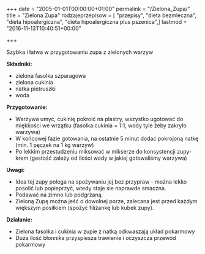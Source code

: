 +++
date = "2005-01-01T00:00:00+01:00"
permalink = "/Zielona_Zupa/"
title = "Zielona Zupa"
rodzajeprzepisow = [ "przepisy", "dieta bezmleczna", "dieta hipoalergiczna", "dieta hipoalergiczna plus pszenica",]
lastmod = "2016-11-13T10:40:51+00:00"

+++

Szybka i łatwa w przygotowaniu zupa z zielonych warzyw

**Składniki:**

-   zielona fasolka szparagowa
-   zielona cukinia
-   natka pietruszki
-   woda

**Przygotowanie:**

-   Warzywa umyć, cukinię pokroić na plastry, wszystko ugotować do miękkości we wrzątku (fasolka:cukinia = 1:1, wody tyle żeby zakryło warzywa)
-   W końcowej fazie gotowania, na ostatnie 5 minut dodać pokrojoną natkę (min. 1 pęczek na 1 kg warzyw)
-   Po lekkim przestudzeniu miksować w mikserze do konsystencji zupy-krem (gestość zależy od ilości wody w jakiej gotowaliśmy warzywa)

**Uwagi:**

-   Idea tej zupy polega na spożywaniu jej bez przypraw - można lekko posolić lub popieprzyć, wtedy staje sie naprawde smaczna.
-   Podawać na zimno lub podgrzaną.
-   Zieloną Zupę można jeść o dowolnej porze, zalecana jest przed każdym większym posiłkiem (spożyć filiżankę lub kubek zupy).

**Działanie:**

-   Zielona fasolka i cukinia w zupie z natką odkwaszają układ pokarmowy
-   Duża ilość błonnika przyspiesza trawienie i oczyszcza przewód pokarmowy
